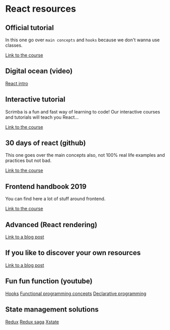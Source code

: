 # React resources

## Official tutorial

In this one go over `main concepts` and `hooks`
because we don't wanna use classes.

[Link to the course](https://reactjs.org/docs/getting-started.html)

## Digital ocean (video)

[React intro](https://www.youtube.com/watch?v=iqCh5UUswlI)

## Interactive tutorial

Scrimba is a fun and fast way of learning to code! Our interactive courses and tutorials will teach you React...

[Link to the course](https://scrimba.com/learn/learnreact)

## 30 days of react (github)

This one goes over the main concepts also, not 100% real life examples and practices but not bad.

[Link to the course](https://github.com/Asabeneh/30-Days-Of-React)


## Frontend handbook 2019

You can find here a lot of stuff around frontend.

[Link to the course](https://frontendmasters.com/guides/front-end-handbook/2019/)

## Advanced (React rendering)

[Link to a blog post](https://felixgerschau.com/react-rerender-components/)

## If you like to discover your own resources

[Link to a blog post](https://dev.to/javinpaul/10-best-websites-to-learn-reactjs-in-2022-1o6d)

## Fun fun function (youtube)

[Hooks](https://www.youtube.com/watch?v=G-aO5hzo1aw)
[Functional programming concepts](https://www.youtube.com/watch?v=BMUiFMZr7vk&list=PL0zVEGEvSaeEd9hlmCXrk5yUyqUag-n84)
[Declarative programming](https://www.youtube.com/watch?v=yGh0bjzj4IQ&t=725s)

## State management solutions

[Redux](https://redux.js.org/)
[Redux saga](https://redux-saga.js.org/)
[Xstate](https://xstate.js.org/)
